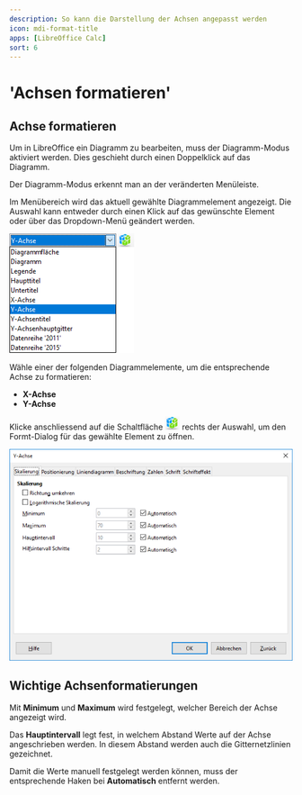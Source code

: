 ```yaml
---
description: So kann die Darstellung der Achsen angepasst werden
icon: mdi-format-title
apps: [LibreOffice Calc]
sort: 6
---
```


# 'Achsen formatieren'



## Achse formatieren

Um in LibreOffice ein Diagramm zu bearbeiten, muss der Diagramm-Modus aktiviert werden. Dies geschieht durch einen Doppelklick auf das Diagramm.

Der Diagramm-Modus erkennt man an der veränderten Menüleiste.

Im Menübereich wird das aktuell gewählte Diagrammelement angezeigt. Die Auswahl kann entweder durch einen Klick auf das gewünschte Element oder über das Dropdown-Menü geändert werden.

![](./images/selection.lo.png)

Wähle einer der folgenden Diagrammelemente, um die entsprechende Achse zu formatieren:

- __X-Achse__
- __Y-Achse__

Klicke anschliessend auf die Schaltfläche ![](./images/format-button.lo.png) rechts der Auswahl, um den Formt-Dialog für das gewählte Element zu öffnen.

![](./images/format-axis.lo.png)

## Wichtige Achsenformatierungen

Mit **Minimum** und **Maximum** wird festgelegt, welcher Bereich der Achse angezeigt wird.

Das **Hauptintervall** legt fest, in welchem Abstand Werte auf der Achse angeschrieben werden. In diesem Abstand werden auch die Gitternetzlinien gezeichnet.

Damit die Werte manuell festgelegt werden können, muss der entsprechende Haken bei __Automatisch__ entfernt werden.
